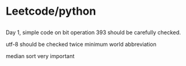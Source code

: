 # Leetcode/python
##
Day 1, simple code on bit operation 
393 should be carefully checked. 

utf-8 should be checked twice 
minimum world abbreviation

median sort very important


